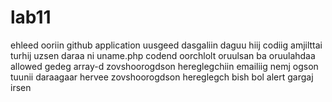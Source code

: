# lab11
ehleed ooriin github application uusgeed dasgaliin daguu hiij codiig amjilttai turhij uzsen 
daraa ni uname.php codend oorchlolt oruulsan ba oruulahdaa allowed gedeg array-d zovshoorogdson hereglegchiin emailiig nemj ogson
tuunii daraagaar hervee zovshoorogdson hereglegch bish bol alert gargaj irsen 

